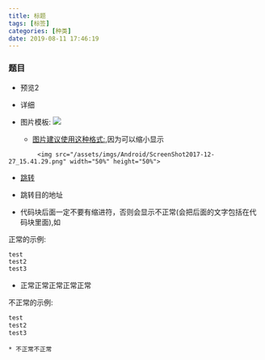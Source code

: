 ```yaml
---
title: 标题
tags: [标签]
categories: [种类]
date: 2019-08-11 17:46:19
---
```




### 题目

* 预览2

<!-- more -->

* 详细

* 图片模板:
![](/assets/imgs/Android/ScreenShot2017-12-27_15.41.29.png)
	* [图片建议使用这种格式:](https://www.zhihu.com/question/23378396),因为可以缩小显示

```
		<img src="/assets/imgs/Android/ScreenShot2017-12-27_15.41.29.png" width="50%" height="50%">
```
	

* [跳转](#jump)
* 跳转目的地址<a name="jump"/>

* 代码块后面一定不要有缩进符，否则会显示不正常(会把后面的文字包括在代码块里面),如

正常的示例:

```java
test
test2
test3
``` 

* 正常正常正常正常正常


不正常的示例:

```java
test
test2
test3
``` 

	* 不正常不正常